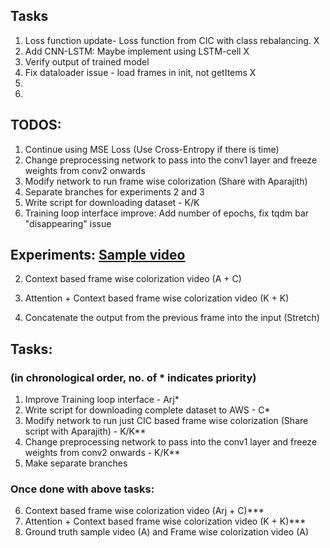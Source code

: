 ## Tasks
1. Loss function update- Loss function from CIC with class rebalancing. X
2. Add CNN-LSTM: Maybe implement using LSTM-cell X
3. Verify output of trained model 
4. Fix dataloader issue - load frames in init, not getItems X
5. 
6. 


## TODOS:
1. Continue using MSE Loss (Use Cross-Entropy if there is time)
2. Change preprocessing network to pass into the conv1 layer and freeze weights from conv2 onwards
3. Modify network to run frame wise colorization (Share with Aparajith)
4. Separate branches for experiments 2 and 3
5. Write script for downloading dataset - K/K
6. Training loop interface improve: Add number of epochs, fix tqdm bar "disappearing" issue


## Experiments: [Sample video](https://www.youtube.com/watch?v=4iDx-ctQkiQ)


2. Context based frame wise colorization video (A + C)

3. Attention + Context based frame wise colorization video (K + K)

4. Concatenate the output from the previous frame into the input (Stretch)


## Tasks:
### (in chronological order, no. of * indicates priority)
1. Improve Training loop interface - Arj*
2. Write script for downloading complete dataset to AWS - C*
3. Modify network to run just CIC based frame wise colorization (Share script with Aparajith) - K/K**
4. Change preprocessing network to pass into the conv1 layer and freeze weights from conv2 onwards - K/K**
5. Make separate branches

### Once done with above tasks:
6. Context based frame wise colorization video (Arj + C)***
7. Attention + Context based frame wise colorization video (K + K)***
0. Ground truth sample video (A) and Frame wise colorization video (A)